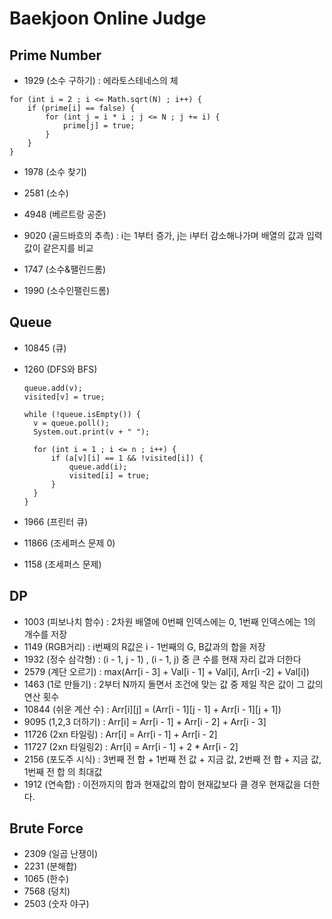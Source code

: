 # Baekjoon Online Judge

## Prime Number

* 1929 (소수 구하기) : 에라토스테네스의 체

```
for (int i = 2 ; i <= Math.sqrt(N) ; i++) {
	if (prime[i] == false) {
		for (int j = i * i ; j <= N ; j += i) {
			prime[j] = true;
		}
	}
}
```

* 1978 (소수 찾기)

* 2581 (소수)

* 4948 (베르트랑 공준)

* 9020 (골드바흐의 추측) : i는 1부터 증가, j는 i부터 감소해나가며 배열의 값과 입력값이 같은지를 비교
* 1747 (소수&팰린드롬)
* 1990 (소수인팰린드롬)



## Queue

* 10845 (큐)

* 1260 (DFS와 BFS)

  ```
  queue.add(v);
  visited[v] = true;
  
  while (!queue.isEmpty()) {
  	v = queue.poll();
  	System.out.print(v + " ");
  
  	for (int i = 1 ; i <= n ; i++) {
  		if (a[v][i] == 1 && !visited[i]) {
  			queue.add(i);
  			visited[i] = true;
  		}
  	}
  }
  ```


* 1966 (프린터 큐)
* 11866 (조세퍼스 문제 0)
* 1158 (조세퍼스 문제)

## DP

* 1003 (피보나치 함수) : 2차원 배열에 0번째 인덱스에는 0, 1번째 인덱스에는 1의 개수를 저장
* 1149 (RGB거리) : i번째의 R값은 i - 1번째의 G, B값과의 합을 저장
* 1932 (정수 삼각형) : (i - 1, j - 1) , (i - 1, j) 중 큰 수를 현재 자리 값과 더한다 
* 2579 (계단 오르기) : max(Arr[i - 3] + Val[i - 1] + Val[i], Arr[i -2] + Val[i])
* 1463 (1로 만들기) : 2부터 N까지 돌면서 조건에 맞는 값 중 제일 작은 값이 그 값의 연산 횟수
* 10844 (쉬운 계산 수) : Arr[i]\[j] = (Arr[i - 1]\[j - 1] + Arr[i - 1]\[j + 1])
* 9095 (1,2,3 더하기) : Arr[i] = Arr[i - 1] + Arr[i - 2] + Arr[i - 3]
* 11726 (2xn 타일링) : Arr[i] = Arr[i - 1] + Arr[i - 2]
* 11727 (2xn 타일링2) : Arr[i] = Arr[i - 1] + 2 * Arr[i - 2]
* 2156 (포도주 시식) : 3번째 전 합 + 1번째 전 값 + 지금 값, 2번째 전 합 + 지금 값, 1번째 전 합 의 최대값
* 1912 (연속합) : 이전까지의 합과 현재값의 합이 현재값보다 클 경우 현재값을 더한다.

## Brute Force

* 2309 (일곱 난쟁이)
* 2231 (분해합)
* 1065 (한수)
* 7568 (덩치)
* 2503 (숫자 야구)